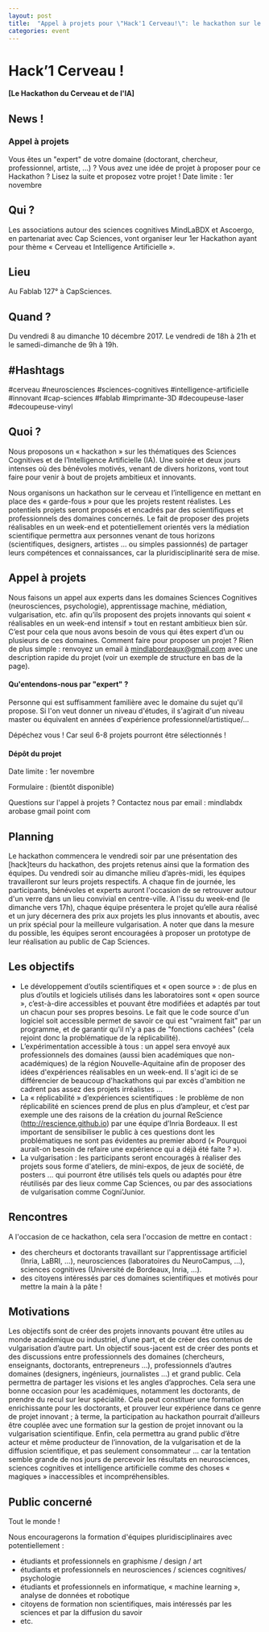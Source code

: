 ```yaml
---
layout: post
title:  "Appel à projets pour \"Hack'1 Cerveau!\": le hackathon sur le Cerveau et l'IA"
categories: event
---
```


# Hack’1 Cerveau !
#### [Le Hackathon du Cerveau et de l'IA]

## News !
### Appel à projets
Vous êtes un "expert" de votre domaine (doctorant, chercheur, professionnel, artiste, ...) ? Vous avez une idée de projet à proposer pour ce Hackathon ? Lisez la suite et proposez votre projet !
Date limite : 1er novembre

## Qui ?
Les associations autour des sciences cognitives MindLaBDX et Ascoergo, en partenariat avec Cap Sciences, vont organiser leur 1er Hackathon ayant pour thème « Cerveau et Intelligence Artificielle ».

## Lieu
Au Fablab 127° à CapSciences.

## Quand ?
Du vendredi 8 au dimanche 10 décembre 2017. Le vendredi de 18h à 21h et le samedi-dimanche de 9h à 19h.

## #Hashtags
#cerveau #neurosciences #sciences-cognitives #intelligence-artificielle #innovant #cap-sciences #fablab #imprimante-3D #decoupeuse-laser #decoupeuse-vinyl

## Quoi ?
Nous proposons un « hackathon » sur les thématiques des Sciences Cognitives et de l’Intelligence Artificielle (IA). Une soirée et deux jours intenses où des bénévoles motivés, venant de divers horizons, vont tout faire pour venir à bout de projets ambitieux et innovants.

Nous organisons un hackathon sur le cerveau et l’intelligence en mettant en place des « garde-fous » pour que les projets restent réalistes. Les potentiels projets seront proposés et encadrés par des scientifiques et professionnels des domaines concernés. Le fait de proposer des projets réalisables en un week-end et potentiellement orientés vers la médiation scientifique permettra aux personnes venant de tous horizons (scientifiques, designers, artistes … ou simples passionnés) de partager leurs compétences et connaissances, car la pluridisciplinarité sera de mise.

## Appel à projets

Nous faisons un appel aux experts dans les domaines Sciences Cognitives (neurosciences, psychologie), apprentissage machine, médiation, vulgarisation, etc. afin qu’ils proposent des projets innovants qui soient « réalisables en un week-end intensif » tout en restant ambitieux bien sûr. C’est pour cela que nous avons besoin de vous qui êtes expert d’un ou plusieurs de ces domaines.
Comment faire pour proposer un projet ? Rien de plus simple : renvoyez un email à mindlabordeaux@gmail.com avec une description rapide du projet (voir un exemple de structure en bas de la page).

#### Qu'entendons-nous par "expert" ?
Personne qui est suffisamment familière avec le domaine du sujet qu'il propose. Si l'on veut donner un niveau d'études, il s'agirait d'un niveau master ou équivalent en années d'expérience professionnel/artistique/...

Dépéchez vous ! Car seul 6-8 projets pourront être sélectionnés !

#### Dépôt du projet
Date limite : 1er novembre

Formulaire : (bientôt disponible)

Questions sur l'appel à projets ? Contactez nous par email : mindlabdx arobase gmail point com


## Planning
Le hackathon commencera le vendredi soir par une présentation des [hack]teurs du hackathon, des projets retenus ainsi que la formation des équipes.
Du vendredi soir au dimanche milieu d’après-midi, les équipes travailleront sur leurs projets respectifs.
A chaque fin de journée, les participants, bénévoles et experts auront l'occasion de se retrouver autour d'un verre dans un lieu convivial en centre-ville.
A l'issu du week-end (le dimanche vers 17h), chaque équipe présentera le projet qu’elle aura réalisé et un jury décernera des prix aux projets les plus innovants et aboutis, avec un prix spécial pour la meilleure vulgarisation.
A noter que dans la mesure du possible, les équipes seront encouragées à proposer un prototype de leur réalisation au public de Cap Sciences.

## Les objectifs
- Le développement d’outils scientifiques et « open source » : de plus en plus d’outils et logiciels utilisés dans les laboratoires sont « open source », c’est-à-dire accessibles et pouvant être modifiées et adaptés par tout un chacun pour ses propres besoins. Le fait que le code source d'un logiciel soit accessible permet de savoir ce qui est "vraiment fait" par un programme, et de garantir qu'il n'y a pas de "fonctions cachées" (cela rejoint donc la problématique de la réplicabilité).
- L’expérimentation accessible à tous : un appel sera envoyé aux professionnels des domaines (aussi bien académiques que non-académiques) de la région Nouvelle-Aquitaine afin de proposer des idées d'expériences réalisables en un week-end. Il s'agit ici de se différencier de beaucoup d'hackathons qui par excès d'ambition ne cadrent pas assez des projets irréalistes …
- La « réplicabilité » d’expériences scientifiques : le problème de non réplicabilité en sciences prend de plus en plus d’ampleur, et c’est par exemple une des raisons de la création du journal ReScience (http://rescience.github.io) par une équipe d’Inria Bordeaux. Il est important de sensibiliser le public à ces questions dont les problématiques ne sont pas évidentes au premier abord (« Pourquoi aurait-on besoin de refaire une expérience qui a déjà été faite ? »).
- La vulgarisation : les participants seront encouragés à réaliser des projets sous forme d'ateliers, de mini-expos, de jeux de société, de posters … qui pourront être utilisés tels quels ou adaptés pour être réutilisés par des lieux comme Cap Sciences, ou par des associations de vulgarisation comme Cogni’Junior.

## Rencontres
A l'occasion de ce hackathon, cela sera l'occasion de mettre en contact :
- des chercheurs et doctorants travaillant sur l'apprentissage artificiel (Inria, LaBRI, ...), neurosciences (laboratoires du NeuroCampus, ...), sciences cognitives (Université de Bordeaux, Inria, ...).
- des citoyens intéressés par ces domaines scientifiques et motivés pour mettre la main à la pâte !

## Motivations
Les objectifs sont de créer des projets innovants pouvant être utiles au monde académique ou industriel, d’une part, et de créer des contenus de vulgarisation d’autre part. Un objectif sous-jacent est de créer des ponts et des discussions entre professionnels des domaines (chercheurs, enseignants, doctorants, entrepreneurs …), professionnels d’autres domaines (designers, ingénieurs, journalistes …) et grand public. Cela permettra de partager les visions et les angles d’approches. Cela sera une bonne occasion pour les académiques, notamment les doctorants, de prendre du recul sur leur spécialité. Cela peut constituer une formation enrichissante pour les doctorants, et prouver leur expérience dans ce genre de projet innovant ; à terme, la participation au hackathon pourrait d’ailleurs être couplée avec une formation sur la gestion de projet innovant ou la vulgarisation scientifique. Enfin, cela permettra au grand public d’être acteur et même producteur de l’innovation, de la vulgarisation et de la diffusion scientifique, et pas seulement consommateur … car la tentation semble grande de nos jours de percevoir les résultats en neurosciences, sciences cognitives et intelligence artificielle comme des choses « magiques » inaccessibles et incompréhensibles.

## Public concerné
Tout le monde !

Nous encouragerons la formation d'équipes pluridisciplinaires avec potentiellement :
- étudiants et professionnels en graphisme / design / art
- étudiants et professionnels en neurosciences / sciences cognitives/ psychologie
- étudiants et professionnels en informatique, « machine learning », analyse de données et robotique
- citoyens de formation non scientifiques, mais intéressés par les sciences et par la diffusion du savoir
- etc.

